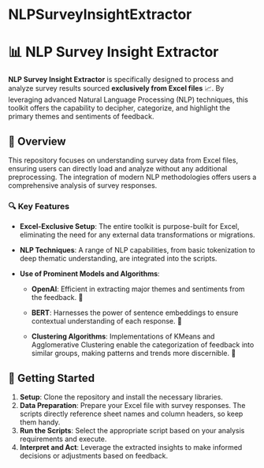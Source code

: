 # NLPSurveyInsightExtractor
# 📊 NLP Survey Insight Extractor

**NLP Survey Insight Extractor** is specifically designed to process and analyze survey results sourced **exclusively from Excel files** 📈. By leveraging advanced Natural Language Processing (NLP) techniques, this toolkit offers the capability to decipher, categorize, and highlight the primary themes and sentiments of feedback.

## 📝 Overview

This repository focuses on understanding survey data from Excel files, ensuring users can directly load and analyze without any additional preprocessing. The integration of modern NLP methodologies offers users a comprehensive analysis of survey responses.

### 🔍 Key Features

- **Excel-Exclusive Setup**: The entire toolkit is purpose-built for Excel, eliminating the need for any external data transformations or migrations.

- **NLP Techniques**: A range of NLP capabilities, from basic tokenization to deep thematic understanding, are integrated into the scripts.

- **Use of Prominent Models and Algorithms**:
  - **OpenAI**: Efficient in extracting major themes and sentiments from the feedback. 🧠
  
  - **BERT**: Harnesses the power of sentence embeddings to ensure contextual understanding of each response. 📖
  
  - **Clustering Algorithms**: Implementations of KMeans and Agglomerative Clustering enable the categorization of feedback into similar groups, making patterns and trends more discernible. 🧩

## 🚀 Getting Started

1. **Setup**: Clone the repository and install the necessary libraries.
2. **Data Preparation**: Prepare your Excel file with survey responses. The scripts directly reference sheet names and column headers, so keep them handy.
3. **Run the Scripts**: Select the appropriate script based on your analysis requirements and execute.
4. **Interpret and Act**: Leverage the extracted insights to make informed decisions or adjustments based on feedback.


